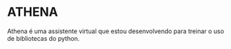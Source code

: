 # ATHENA

Athena é uma assistente virtual que estou desenvolvendo para treinar o uso de bibliotecas do python.

